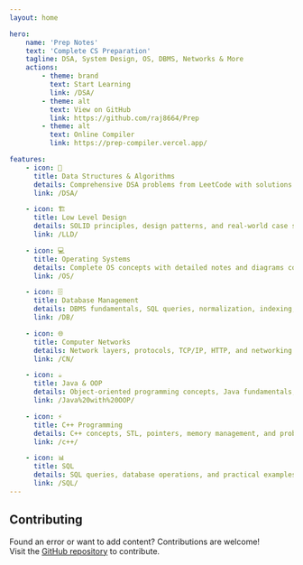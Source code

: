```yaml
---
layout: home

hero:
    name: 'Prep Notes'
    text: 'Complete CS Preparation'
    tagline: DSA, System Design, OS, DBMS, Networks & More
    actions:
        - theme: brand
          text: Start Learning
          link: /DSA/
        - theme: alt
          text: View on GitHub
          link: https://github.com/raj8664/Prep
        - theme: alt
          text: Online Compiler
          link: https://prep-compiler.vercel.app/

features:
    - icon: 🎯
      title: Data Structures & Algorithms
      details: Comprehensive DSA problems from LeetCode with solutions in Java and C++. Organized by topics and difficulty.
      link: /DSA/

    - icon: 🏗️
      title: Low Level Design
      details: SOLID principles, design patterns, and real-world case studies with complete implementations.
      link: /LLD/

    - icon: 💻
      title: Operating Systems
      details: Complete OS concepts with detailed notes and diagrams covering processes, memory, and more.
      link: /OS/

    - icon: 🗄️
      title: Database Management
      details: DBMS fundamentals, SQL queries, normalization, indexing, and optimization techniques.
      link: /DB/

    - icon: 🌐
      title: Computer Networks
      details: Network layers, protocols, TCP/IP, HTTP, and networking concepts with visual diagrams.
      link: /CN/

    - icon: ☕
      title: Java & OOP
      details: Object-oriented programming concepts, Java fundamentals, multithreading, and exception handling.
      link: /Java%20with%20OOP/

    - icon: ⚡
      title: C++ Programming
      details: C++ concepts, STL, pointers, memory management, and problem-solving techniques.
      link: /c++/

    - icon: 📊
      title: SQL
      details: SQL queries, database operations, and practical examples for interview preparation.
      link: /SQL/
---
```


## Contributing

Found an error or want to add content? Contributions are welcome!  
Visit the [GitHub repository](https://github.com/raj8664/Prep) to contribute.
